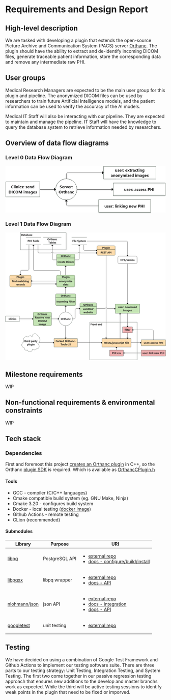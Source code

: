 # Requirements and Design Report

## High-level description

We are tasked with developing a plugin that extends the open-source Picture Archive and Communication System (PACS) server [Orthanc](https://www.orthanc-server.com/). The plugin should have the ability to extract and de-identify incoming DICOM files, generate traceable patient information, store the corresponding data and remove any intermediate raw PHI.

## User groups

Medical Research Managers are expected to be the main user group for this plugin and pipeline. The anonymized DICOM files can be used by researchers to train future Artificial Intelligence models, and the patient information can be used to verify the accuracy of the AI models.

Medical IT Staff will also be interacting with our pipeline. They are expected to maintain and manage the pipeline. IT Staff will have the knowledge to query the database system to retrieve information needed by researchers.

## Overview of data flow diagrams

### Level 0 Data Flow Diagram
![](assets/DFD-0.png)

### Level 1 Data Flow Diagram
![](assets/DFD-1.png)

## Milestone requirements

WIP

## Non-functional requirements & environmental constraints

WIP

## Tech stack

### Dependencies
First and foremost this project [creates an Orthanc plugin](https://book.orthanc-server.com/developers/creating-plugins.html#structure-of-the-plugins) in C++, so the Orthanc [plugin SDK](https://sdk.orthanc-server.com/index.html) is required. Which is available as [OrthancCPlugin.h](https://hg.orthanc-server.com/orthanc/file/Orthanc-1.9.7/OrthancServer/Plugins/Include/orthanc/OrthancCPlugin.h)
#### Tools
* GCC - compiler (C/C++ languages)
* Cmake compatible build system (eg. GNU Make, Ninja)
* Cmake 3.20 - configures build system
* Docker - local testing ([docker image](https://hub.docker.com/r/jodogne/orthanc-plugins))
* Github Actions - remote testing
* CLion (recommended)

#### Submodules
| Library | Purpose | URI |
|---------|---------|-----|
| [libpq](lib) | PostgreSQL API | <ul><li>[external repo](https://github.com/postgres/postgres.git) <li>[docs - configure/build/install](https://www.postgresql.org/docs/14/install-procedure.html) |
| [libpqxx](lib) | libpq wrapper | <ul><li>[external repo](https://github.com/jtv/libpqxx.git) <li>[docs - API](https://libpqxx.readthedocs.io/en/stable/a01382.html) |
| [nlohmann/json](lib) | json API | <ul><li>[external repo](https://github.com/nlohmann/json.git) <li>[docs - integration](https://github.com/nlohmann/json#integration) <li>[docs - API](https://nlohmann.github.io/json/api/basic_json/) |
| [googletest](lib) | unit testing | <ul><li>[external repo](https://github.com/google/googletest.git) |

## Testing

We have decided on using a combination of Google Test Framework and Github Actions to implement our testing software suite. There are three parts to our testing strategy: Unit Testing, Integration Testing, and System Testing. The first two come together in our passive regression testing approach that ensures new additions to the develop and master branchs work as expected. While the third will be active testing sessions to identify weak points in the plugin that need to be fixed or imporved.
